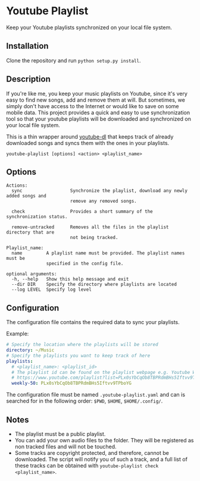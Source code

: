 # Youtube Playlist

Keep your Youtube playlists synchronized on your local file system.

## Installation

Clone the repository and run `python setup.py install`.

## Description

If you're like me, you keep your music playlists on Youtube, since it's very easy to find new songs, add and remove them at will. But sometimes, we simply don't have access to the Internet or would like to save on some mobile data. This project provides a quick and easy to use synchronization tool so that your youtube playlists will be downloaded and synchronized on your local file system.

This is a thin wrapper around [youtube-dl](https://github.com/rg3/youtube-dl/) that keeps track of already downloaded songs and syncs them with the ones in your playlists.

```
youtube-playlist [options] <action> <playlist_name>
```

## Options

```
Actions:
  sync                  Synchronize the playlist, download any newly added songs and
                        remove any removed songs.
                        
  check                 Provides a short summary of the synchronization status.
  
  remove-untracked      Removes all the files in the playlist directory that are
                        not being tracked.

Playlist_name:
  name         A playlist name must be provided. The playlist names must be
               specified in the config file.

optional arguments:
  -h, --help   Show this help message and exit
  --dir DIR    Specify the directory where playlists are located
  --log LEVEL  Specify log level
```

## Configuration
The configuration file contains the required data to sync your playlists.

Example:
```yaml
# Specify the location where the playlists will be stored
directory: ~/Music
# Specify the playlists you want to keep track of here
playlists:
  # <playlist_name>: <playlist_id>
  # The playlist id can be found on the playlist webpage e.g. Youtube Weekly Top 50
  # https://www.youtube.com/playlist?list=PLx0sYbCqOb8TBPRdmBHs5Iftvv9TPboYG
  weekly-50: PLx0sYbCqOb8TBPRdmBHs5Iftvv9TPboYG
```

The configuration file must be named `.youtube-playlist.yaml` and can is searched for in the following order: `$PWD`, `$HOME`, `$HOME/.config/`.

## Notes
- The playlist must be a public playlist.
- You can add your own audio files to the folder. They will be registered as non tracked files and will not be touched.
- Some tracks are copyright protected, and therefore, cannot be downloaded. The script will notify you of such a track, and a full list of these tracks can be obtained with `youtube-playlist check <playlist_name>`.
